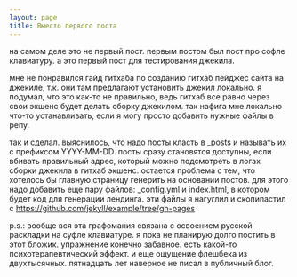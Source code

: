 ```yaml
---
layout: page
title: Вместо первого поста
---
```


на самом деле это не первый пост. первым постом был пост про софле клавиатуру. а это первый пост для тестирования джекила.

мне не понравился гайд гитхаба по созданию гитхаб пейджес сайта на джекиле, т.к. они там предлагают установить джекил локально. 
я подумал, что это как-то не правильно, ведь гитхаб все равно через свои экшенс будет делать сборку джекилом. 
так нафига мне локально что-то устанавливать, если я могу просто добавить нужные файлы в репу.

так и сделал. выяснилось, что надо посты класть в _posts и называть их с префиксом YYYY-MM-DD. 
посты сразу становятся доступны, если вбивать правильный адрес, который можно подсмотреть в логах сборки
джекила в гитхаб экшенс. остается проблема с тем, что хотелось бы главную страницу генерить на основании
постов. для этого надо добавить еще пару файлов: _config.yml и index.html, в котором будет код для генерации лендинга.
эти файлы я нагуглил и скопипастил с https://github.com/jekyll/example/tree/gh-pages

p.s.: вообще вся эта графомания связана с освоением русской раскладки на суфле клавиатуре. я пока не планирую
долго постить в этот бложик. упражнение конечно забавное. есть какой-то психотерапевтический эффект. и еще ощущение
флешбека из двухтысячных. пятнадцать лет наверное не писал в публичный блог.
